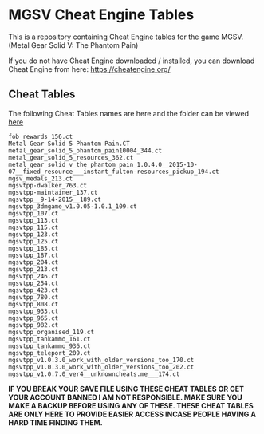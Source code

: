# MGSV Cheat Engine Tables

This is a repository containing Cheat Engine tables for the game MGSV. (Metal Gear Solid V: The Phantom Pain)

If you do not have Cheat Engine downloaded / installed, you can download Cheat Engine from here: <https://cheatengine.org/>

## Cheat Tables

The following Cheat Tables names are here and the folder can be viewed [here](https://github.com/Aholicknight/MGSV-Cheat-Engine-Tables/tree/main/Cheat%20Tables)

```
fob_rewards_156.ct
Metal Gear Solid 5 Phantom Pain.CT
metal_gear_solid_5_phantom_pain10004_344.ct
metal_gear_solid_5_resources_362.ct
metal_gear_solid_v_the_phantom_pain_1.0.4.0__2015-10-07__fixed_resource___instant_fulton-resources_pickup_194.ct
mgsv_medals_213.ct
mgsvtpp-dwalker_763.ct
mgsvtpp-maintainer_137.ct
mgsvtpp__9-14-2015__189.ct
mgsvtpp_3dmgame_v1.0.05-1.0.1_109.ct
mgsvtpp_107.ct
mgsvtpp_113.ct
mgsvtpp_115.ct
mgsvtpp_123.ct
mgsvtpp_125.ct
mgsvtpp_185.ct
mgsvtpp_187.ct
mgsvtpp_204.ct
mgsvtpp_213.ct
mgsvtpp_246.ct
mgsvtpp_254.ct
mgsvtpp_423.ct
mgsvtpp_780.ct
mgsvtpp_808.ct
mgsvtpp_933.ct
mgsvtpp_965.ct
mgsvtpp_982.ct
mgsvtpp_organised_119.ct
mgsvtpp_tankammo_161.ct
mgsvtpp_tankammo_936.ct
mgsvtpp_teleport_209.ct
mgsvtpp_v1.0.3.0_work_with_older_versions_too_170.ct
mgsvtpp_v1.0.3.0_work_with_older_versions_too_202.ct
mgsvtpp_v1.0.7.0_ver4__unknowncheats.me___174.ct
```

**IF YOU BREAK YOUR SAVE FILE USING THESE CHEAT TABLES OR GET YOUR ACCOUNT BANNED I AM NOT RESPONSIBLE. MAKE SURE YOU MAKE A BACKUP BEFORE USING ANY OF THESE. THESE CHEAT TABLES ARE ONLY HERE TO PROVIDE EASIER ACCESS INCASE PEOPLE HAVING A HARD TIME FINDING THEM.**
